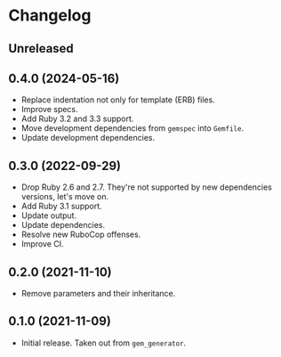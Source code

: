 # Changelog

## Unreleased

## 0.4.0 (2024-05-16)

*   Replace indentation not only for template (ERB) files.
*   Improve specs.
*   Add Ruby 3.2 and 3.3 support.
*   Move development dependencies from `gemspec` into `Gemfile`.
*   Update development dependencies.

## 0.3.0 (2022-09-29)

*   Drop Ruby 2.6 and 2.7.
    They're not supported by new dependencies versions, let's move on.
*   Add Ruby 3.1 support.
*   Update output.
*   Update dependencies.
*   Resolve new RuboCop offenses.
*   Improve CI.

## 0.2.0 (2021-11-10)

*   Remove parameters and their inheritance.

## 0.1.0 (2021-11-09)

*   Initial release.
    Taken out from `gem_generator`.
